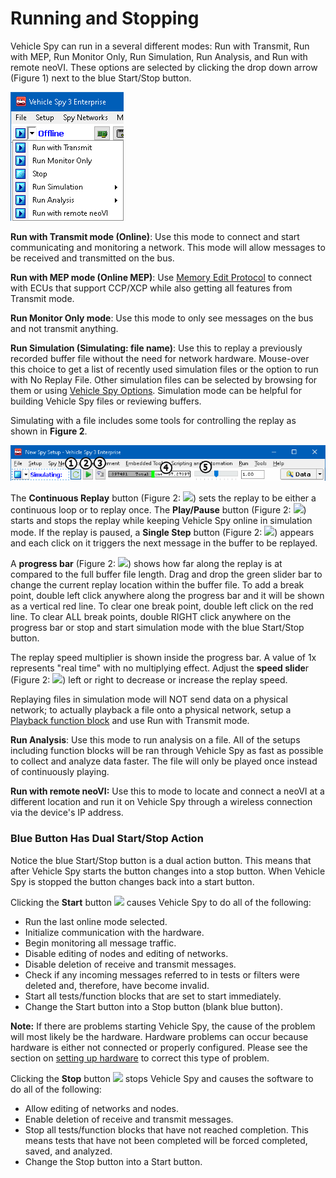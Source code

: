 # Running and Stopping

Vehicle Spy can run in a several different modes: Run with Transmit, Run with MEP, Run Monitor Only, Run Simulation, Run Analysis, and Run with remote neoVI. These options are selected by clicking the drop down arrow (Figure 1) next to the blue Start/Stop button.

![Figure 1: Run and Stop Vehicle Spy by clicking the blue Start/Stop button.](../.gitbook/assets/spyrunningandstopping1.gif)

**Run with Transmit mode (Online)**: Use this mode to connect and start communicating and monitoring a network. This mode will allow messages to be received and transmitted on the bus.

**Run with MEP mode (Online MEP)**: Use [Memory Edit Protocol](../vehicle-spy-main-menus/main-menu-measurement/mep-xcp-ccp-memory-edit-protocol/) to connect with ECUs that support CCP/XCP while also getting all features from Transmit mode.

**Run Monitor Only mode**: Use this mode to only see messages on the bus and not transmit anything.

**Run Simulation (Simulating: file name)**: Use this to replay a previously recorded buffer file without the need for network hardware. Mouse-over this choice to get a list of recently used simulation files or the option to run with No Replay File. Other simulation files can be selected by browsing for them or using [Vehicle Spy Options](../vehicle-spy-main-menus/main-menu-tools/tools-options/options-spy-networks-tab/). Simulation mode can be helpful for building Vehicle Spy files or reviewing buffers.

Simulating with a file includes some tools for controlling the replay as shown in **Figure 2**.

![Figure 2: Run Simulation with a buffer file to see these extra control tools.](../.gitbook/assets/spyrunningandstopping2.gif)

The **Continuous Replay** button (Figure 2: ![](https://cdn.intrepidcs.net/support/VehicleSpy/assets/smOne.gif)) sets the replay to be either a continuous loop or to replay once. The **Play/Pause** button (Figure 2: ![](https://cdn.intrepidcs.net/support/VehicleSpy/assets/smTwo.gif)) starts and stops the replay while keeping Vehicle Spy online in simulation mode. If the replay is paused, a **Single Step** button (Figure 2: ![](https://cdn.intrepidcs.net/support/VehicleSpy/assets/smThree.gif)) appears and each click on it triggers the next message in the buffer to be replayed.

A **progress bar** (Figure 2: ![](https://cdn.intrepidcs.net/support/VehicleSpy/assets/smFour.gif)) shows how far along the replay is at compared to the full buffer file length. Drag and drop the green slider bar to change the current replay location within the buffer file. To add a break point, double left click anywhere along the progress bar and it will be shown as a vertical red line. To clear one break point, double left click on the red line. To clear ALL break points, double RIGHT click anywhere on the progress bar or stop and start simulation mode with the blue Start/Stop button.

The replay speed multiplier is shown inside the progress bar. A value of 1x represents "real time" with no multiplying effect. Adjust the **speed slide**r (Figure 2: ![](https://cdn.intrepidcs.net/support/VehicleSpy/assets/smFive.gif)) left or right to decrease or increase the replay speed.

Replaying files in simulation mode will NOT send data on a physical network; to actually playback a file onto a physical network, setup a [Playback function block](../vehicle-spy-tutorials/tutorial-1-basics-of-vehicle-spy/) and use Run with Transmit mode.

**Run Analysis**: Use this mode to run analysis on a file. All of the setups including function blocks will be ran through Vehicle Spy as fast as possible to collect and analyze data faster. The file will only be played once instead of continuously playing.

**Run with remote neoVI:** Use this to mode to locate and connect a neoVI at a different location and run it on Vehicle Spy through a wireless connection via the device's IP address.

### Blue Button Has Dual Start/Stop Action

Notice the blue Start/Stop button is a dual action button. This means that after Vehicle Spy starts the button changes into a stop button. When Vehicle Spy is stopped the button changes back into a start button.

Clicking the **Start** button ![](https://cdn.intrepidcs.net/support/VehicleSpy/assets/play.gif) causes Vehicle Spy to do all of the following:

* Run the last online mode selected.
* Initialize communication with the hardware.
* Begin monitoring all message traffic.
* Disable editing of nodes and editing of networks.
* Disable deletion of receive and transmit messages.
* Check if any incoming messages referred to in tests or filters were deleted and, therefore, have become invalid.
* Start all tests/function blocks that are set to start immediately.
* Change the Start button into a Stop button (blank blue button).

**Note:** If there are problems starting Vehicle Spy, the cause of the problem will most likely be the hardware. Hardware problems can occur because hardware is either not connected or properly configured. Please see the section on [setting up hardware](../vehicle-spy-main-menus/main-menu-tools/tools-options/options-spy-networks-tab/) to correct this type of problem.

Clicking the **Stop** button ![](https://cdn.intrepidcs.net/support/VehicleSpy/assets/playstop.gif) stops Vehicle Spy and causes the software to do all of the following:

* Allow editing of networks and nodes.
* Enable deletion of receive and transmit messages.
* Stop all tests/function blocks that have not reached completion. This means tests that have not been completed will be forced completed, saved, and analyzed.
* Change the Stop button into a Start button.
